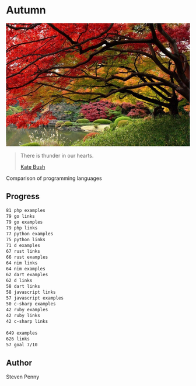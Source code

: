 # Autumn

![hero](docs/image.jpg)

> There is thunder in our hearts.
>
> [Kate Bush](//youtu.be/8rIjsa85UVk)

Comparison of programming languages

## Progress

~~~
81 php examples
79 go links
79 go examples
79 php links
77 python examples
75 python links
71 d examples
67 rust links
66 rust examples
64 nim links
64 nim examples
62 dart examples
62 d links
58 dart links
58 javascript links
57 javascript examples
50 c-sharp examples
42 ruby examples
42 ruby links
42 c-sharp links

649 examples
626 links
57 goal 7/10
~~~

## Author

Steven Penny

